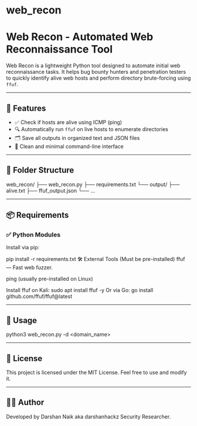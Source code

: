 # web_recon
# Web Recon - Automated Web Reconnaissance Tool

Web Recon is a lightweight Python tool designed to automate initial web reconnaissance tasks. It helps bug bounty hunters and penetration testers to quickly identify alive web hosts and perform directory brute-forcing using `ffuf`.

---

## 🚀 Features

- ✅ Check if hosts are alive using ICMP (ping)
- 🔍 Automatically run `ffuf` on live hosts to enumerate directories
- 🗂 Save all outputs in organized text and JSON files
- 🧪 Clean and minimal command-line interface

---

## 📁 Folder Structure

web_recon/
├── web_recon.py
├── requirements.txt
└── output/
├── alive.txt
├── ffuf_output.json
└── ...


---

## 📦 Requirements

### ✅ Python Modules
Install via pip:

pip install -r requirements.txt
🛠️ External Tools (Must be pre-installed)
ffuf — Fast web fuzzer.

ping (usually pre-installed on Linux)

Install ffuf on Kali:
sudo apt install ffuf -y
Or via Go:
go install github.com/ffuf/ffuf@latest

---
## 🔧 Usage
python3 web_recon.py -d <domain_name>

---

## 📜 License

This project is licensed under the MIT License. Feel free to use and modify it.

---

## 👨‍💻 Author
Developed by Darshan Naik aka darshanhackz
Security Researcher.

